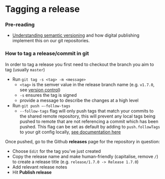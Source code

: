 # Tagging a release

### Pre-reading

- [Understanding semantic versioning](../guides/VERSIONING.md) and how digital publishing implement this on our git repositories.

### How to tag a release/commit in git

In order to tag a release you first need to checkout the branch you aim to tag (usually `master`)

* Run `git tag -s <tag> -m <message>`
	* `<tag>` is the semver value in the release branch name (e.g. `v1.7.0`, see [version control](VERSIONING.md))
	* `-s` ensures the tag is signed
	* provide a message to describe the changes at a high level
* Run `git push —-follow-tags` 
	* `--follow-tags` flag will only push tags that match your commits to the shared remote repository, this will prevent any local tags being pushed to remote that are not referencing a commit which has been pushed. This flag can be set as default by adding to `push.followTags` to your git config locally, [see documentation here](https://git-scm.com/docs/git-push#Documentation/git-push.txt---follow-tags)


Once pushed, go to the Github **releases** page for the repository in question:

* Choose `Edit` for the tag you've just created
* Copy the release name and make human-friendly (capitalise, remove `/`) to create a release title (e.g. `release/1.7.0 -> Release 1.7.0`)
* Add relevant release notes
* Hit **Publish release**

